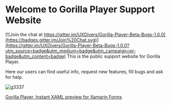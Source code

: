 # Welcome to Gorilla Player Support Website

[![Join the chat at https://gitter.im/UXDivers/Gorilla-Player-Beta-Bugs-1.0.0](https://badges.gitter.im/Join%20Chat.svg)](https://gitter.im/UXDivers/Gorilla-Player-Beta-Bugs-1.0.0?utm_source=badge&utm_medium=badge&utm_campaign=pr-badge&utm_content=badge)
This is the public support website for Gorilla Player.


Here our users can find useful info, request new features, fill bugs and ask for help.

![g3337](https://cloud.githubusercontent.com/assets/15996999/11622510/37291994-9ca5-11e5-9c8f-40028f30a8b5.png)


[Gorilla Player, Instant XAML preview for Xamarin Forms](http://gorillaplayer.com)
